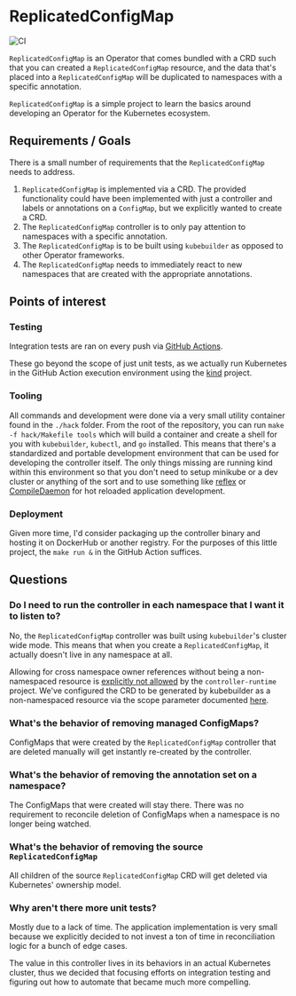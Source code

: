 # ReplicatedConfigMap
![CI](https://github.com/abatilo/replicatedconfigmap/workflows/CI/badge.svg)

`ReplicatedConfigMap` is an Operator that comes bundled with a CRD such that you
can created a `ReplicatedConfigMap` resource, and the data that's placed into a
`ReplicatedConfigMap` will be duplicated to namespaces with a specific
annotation.

`ReplicatedConfigMap` is a simple project to learn the basics around developing
an Operator for the Kubernetes ecosystem.

## Requirements / Goals
There is a small number of requirements that the `ReplicatedConfigMap` needs to
address.

1. `ReplicatedConfigMap` is implemented via a CRD. The provided functionality
   could have been implemented with just a controller and labels or annotations
   on a `ConfigMap`, but we explicitly wanted to create a CRD.
2. The `ReplicatedConfigMap` controller is to only pay attention to namespaces
   with a specific annotation.
3. The `ReplicatedConfigMap` is to be built using `kubebuilder` as opposed to
   other Operator frameworks.
4. The `ReplicatedConfigMap` needs to immediately react to new namespaces that
   are created with the appropriate annotations.

## Points of interest

### Testing

Integration tests are ran on every push via [GitHub Actions](https://github.com/abatilo/replicatedconfigmap/actions).

These go beyond the scope of just unit tests, as we actually run Kubernetes in
the GitHub Action execution environment using the
[kind](https://github.com/kubernetes-sigs/kind) project.

### Tooling

All commands and development were done via a very small utility container found
in the `./hack` folder. From the root of the repository, you can run `make -f
hack/Makefile tools` which will build a container and create a shell for you
with `kubebuilder`, `kubectl`, and `go` installed. This means that there's a
standardized and portable development environment that can be used for
developing the controller itself. The only things missing are running kind
within this environment so that you don't need to setup minikube or a dev
cluster or anything of the sort and to use something like
[reflex](https://github.com/cespare/reflex) or
[CompileDaemon](https://github.com/githubnemo/CompileDaemon) for hot reloaded
application development.

### Deployment

Given more time, I'd consider packaging up the controller binary and hosting it
on DockerHub or another registry. For the purposes of this little project, the
`make run &` in the GitHub Action suffices.

## Questions

### Do I need to run the controller in each namespace that I want it to listen to?

No, the `ReplicatedConfigMap` controller was built using `kubebuilder`'s
cluster wide mode. This means that when you create a `ReplicatedConfigMap`, it
actually doesn't live in any namespace at all.

Allowing for cross namespace owner references without being a non-namespaced
resource is [explicitly not
allowed](https://github.com/kubernetes-sigs/controller-runtime/pull/675) by the
`controller-runtime` project. We've configured the CRD to be generated by
kubebuilder as a non-namespaced resource via the scope parameter documented
[here](https://book.kubebuilder.io/reference/markers/crd.html).

### What's the behavior of removing managed ConfigMaps?

ConfigMaps that were created by the `ReplicatedConfigMap` controller that are
deleted manually will get instantly re-created by the controller.

### What's the behavior of removing the annotation set on a namespace?

The ConfigMaps that were created will stay there. There was no requirement to
reconcile deletion of ConfigMaps when a namespace is no longer being watched.

### What's the behavior of removing the source `ReplicatedConfigMap`

All children of the source `ReplicatedConfigMap` CRD will get deleted via
Kubernetes' ownership model.

### Why aren't there more unit tests?

Mostly due to a lack of time. The application implementation is very small
because we explicitly decided to not invest a ton of time in reconciliation
logic for a bunch of edge cases.

The value in this controller lives in its behaviors in an actual Kubernetes
cluster, thus we decided that focusing efforts on integration testing and
figuring out how to automate that became much more compelling.

